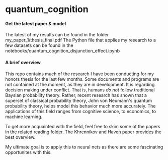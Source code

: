 # quantum_cognition 

#### Get the latest paper & model
The latest of my results can be found in the folder my_paper_1/thesis_final.pdf
The Python file that applies my research to a few datasets can be found in the notebooks/quantum_cognition_disjunction_effect.ipynb

#### A brief overview

This repo contains much of the research I have been conducting for my honors thesis for the last few months. Some documents and programs are not contained at the moment, as they are in development. It is regarding decision making under conflict. That is, humans *do not* follow traditional Baysian probability theory. Rather, recent research has shown that a superset of classical probability theory, John von Neumann's quantum probability theory, helps model this behavior much more accurately. The applications of this field ranges from cognitive science, to economics, to machine learning.

To get more acquainted with the field, feel free to skim some of the papers in the related reading folder. The Khrennikov and Haven paper provides the best overview. 

My ultimate goal  is to apply this to neural nets as there are some fascinating opportunites with this.
